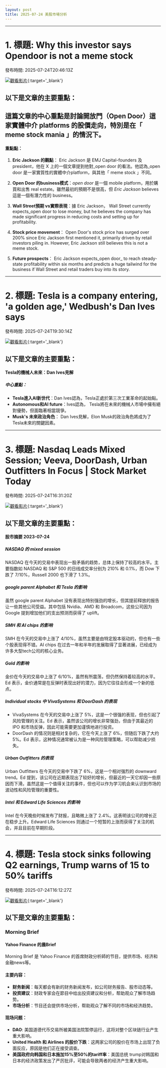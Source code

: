 ```yaml
---
layout: post
title: 2025-07-24 美股市場分析
---
```


---
# 1. 標題: Why this investor says Opendoor is not a meme stock
發布時間: 2025-07-24T20:46:13Z

 [![觀看影片](https://i.ytimg.com/vi/iYXJe6om1Ss/sddefault.jpg)](https://www.youtube.com/watch?v=iYXJe6om1Ss){:target='_blank'}

## 以下是文章的主要重點：

## 這篇文章的中心重點是討論開放門（Open Door）這家實體中介 platforms 的股價走向，特別是在「 meme stock mania 」的情況下。

#### 重點點：

1. **Eric Jackson 的觀點**： Eric Jackson 是 EMJ Capital-founders 及 president，他在 X 上的一個文章提到他對_open door 的看法。他認為_open door 是一家實質性的實體中介platform，與其他「 meme stock 」不同。

2. **Open Door 的business模式**：_open door_ 是一個 mobile platform，用於購買和出售 real estate。雖然最初的預期不是很高，但 _Eric Jackson_ believes 這是一個有潛力性的 business。

3. **Wall Street預期 vs實際表現**：據 Eric Jackson， Wall Street currently expects_open door to lose money, but he believes the company has made significant progress in reducing costs and setting up for profitability.

4. **Stock price movement**： Open Door's stock price has surged over 200% since Eric Jackson first mentioned it, primarily driven by retail investors piling in. However, Eric Jackson still believes this is not a meme stock.

5. **Future prospects**： Eric Jackson expects_open door_ to reach steady-state profitability within six months and predicts a huge tailwind for the business if Wall Street and retail traders buy into its story.

---
# 2. 標題: Tesla is a company entering, 'a golden age,' Wedbush's Dan Ives says
發布時間: 2025-07-24T19:30:14Z

 [![觀看影片](https://i.ytimg.com/vi/Mlm-RUgAVmw/sddefault.jpg)](https://www.youtube.com/watch?v=Mlm-RUgAVmw){:target='_blank'}

## 以下是文章的主要重點：

#### Tesla的機械人未來：Dan Ives見解

##### 中心重點：

*   **Tesla進入AI新世代**：Dan Ives認為，Tesla正處於第三次工業革命的起始點。 
*   **Autonomous和AI future**：Ives認為， Tesla將在未來的機械人市場中擁有絕對優勢，但面臨著相當競爭。
*   **Musk's 未來政治角色**： Dan Ives見解，Elon Musk的政治角色將成为了Tesla未來的關鍵因素。

---
# 3. 標題: Nasdaq Leads Mixed Session; Veeva, DoorDash, Urban Outfitters In Focus | Stock Market Today
發布時間: 2025-07-24T16:31:20Z

 [![觀看影片](https://i.ytimg.com/vi/0DxkEsneWFs/sddefault.jpg)](https://www.youtube.com/watch?v=0DxkEsneWFs){:target='_blank'}

## 以下是文章的主要重點：

#### 股市摘要 2023-07-24

##### NASDAQ 的 mixed session
NASDAQ 在今天的交易中表现出一股矛盾的趋势，总体上保持了较高的水平。主要指数如 NASDAQ 和 S&P 500 的日线成交率分别为 210% 和 0.1%，而 Dow 下跌了 7/10%，Russell 2000 也下滑了 1.3%。

##### google parent Alphabet 和 Tesla 的影响
虽然 google parent Alphabet 没有表现出特别强劲的增长，但其提前释放的报告让一些其他公司受益。其中包括 Nvidia、AMD 和 Broadcom，这些公司因为 Google 提到增加他们的支出预测而获得了 uplift。

##### SMH 和 AI chips 的影响
SMH 在今天的交易中上涨了 4/10%，虽然主要是由特定股本驱动的，但也有一些个股表现得不错。AI chips 在过去一年和半年的发展取得了显著进展，已经成为许多大型tech公司的核心业务。

##### Gold 的影响
金价在今天的交易中上涨了 6/10%，虽然有所震荡，但仍然保持着较高的水平。Ed 表示，金价通常是在反弹时表现出好的潜力，因为它往往会形成一个新的低点。

##### Individual stocks 中 VivaSystems 和 DoorDash 的表现
*   VivaSystems 在今天的交易中上涨了 5%，这是一个很强的表现，但也引起了风险管理的关注。Ed 表示，虽然该公司的增长非常强劲，但由于其最近的 IPO 和市场反弹，因此可能需要更加谨慎地进行投资。
*   DoorDash 的情况则是相对复杂的，它在今天上涨了 6%，但随后下跌了大约 5%。Ed 表示，这种情况通常被认为是一种风险管理策略，可以帮助减少损失。

##### Urban Outfitters 的表现
Urban Outfitters 在今天的交易中下跌了 6%，这是一个相对强烈的 downward trend。Ed 提到，该公司在近期表现出了较好的增长，但最近的一天它却因一些原因而下滑。虽然这是一个值得关注的事件，但也可以作为学习机会来认识到市场的波动性和风险管理的重要性。

##### Intel 和 Edward Life Sciences 的影响
Intel 在今天晚些时候发布了财报，且略微上涨了 2.4%。这表明该公司的增长正在稳步上升。Edward Life Sciences 则通过一个短暂的上涨而获得了关注的机会，并且目前在早期阶段。

---
# 4. 標題: Tesla stock sinks following Q2 earnings, Trump warns of 15 to 50% tariffs
發布時間: 2025-07-24T16:12:27Z

 [![觀看影片](https://i.ytimg.com/vi/Mx4F-Sucq2U/sddefault.jpg)](https://www.youtube.com/watch?v=Mx4F-Sucq2U){:target='_blank'}

## 以下是文章的主要重點：

### Morning Brief 
#### Yahoo Finance 的晨Brief 

Morning Brief 是 Yahoo Finance 的首席財政分析師的节目，提供市场、经济和金融news等。

#### 主要内容：

*   **财务新闻**：每天都会有新的财务新闻发布，如公司财务报告、股市动态等。
*   **投资建议**：财政专家会在節目中给出投资建议和分析，帮助观众了解市场趋势。
*   **市场分析**：节目还会提供市场分析，帮助观众了解不同的市场和经济趋势。

#### 现场问题：

*   **DAO**: 美国道德代币交易所被美国法院暂停运行，这将对整个区块链行业产生重大影响。
*   **United Health 和 Airlines 的股价下跌**：这两家公司的股价在市场上出现了负面反应，原因是他们正在接受调查。
*   **美国政府向韩国和日本施加15%至50%的tariff率**：美国总统 trump对韩国和日本的经济政策发出了严厉批评，可能会导致两者的经济产生重大影响。

